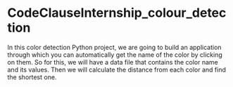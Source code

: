 # CodeClauseInternship_colour_detection
In this color detection Python project,
we are going to build an application through which you can automatically get the name of the color by clicking on them.
So for this, we will have a data file that contains the color name and its values. Then we will calculate the distance from each color and find the shortest one.
